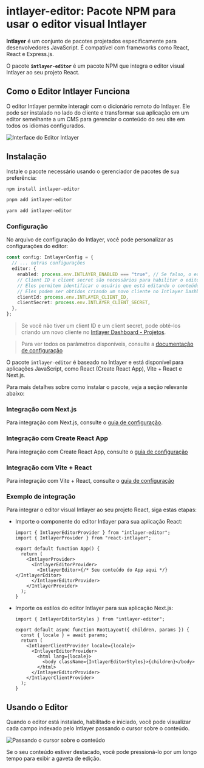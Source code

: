 # intlayer-editor: Pacote NPM para usar o editor visual Intlayer

**Intlayer** é um conjunto de pacotes projetados especificamente para desenvolvedores JavaScript. É compatível com frameworks como React, React e Express.js.

O pacote **`intlayer-editor`** é um pacote NPM que integra o editor visual Intlayer ao seu projeto React.

## Como o Editor Intlayer Funciona

O editor Intlayer permite interagir com o dicionário remoto do Intlayer. Ele pode ser instalado no lado do cliente e transformar sua aplicação em um editor semelhante a um CMS para gerenciar o conteúdo do seu site em todos os idiomas configurados.

![Interface do Editor Intlayer](https://github.com/aymericzip/intlayer/blob/main/docs/assets/intlayer_editor_ui.png)

## Instalação

Instale o pacote necessário usando o gerenciador de pacotes de sua preferência:

```bash packageManager="npm"
npm install intlayer-editor
```

```bash packageManager="pnpm"
pnpm add intlayer-editor
```

```bash packageManager="yarn"
yarn add intlayer-editor
```

### Configuração

No arquivo de configuração do Intlayer, você pode personalizar as configurações do editor:

```typescript
const config: IntlayerConfig = {
  // ... outras configurações
  editor: {
    enabled: process.env.INTLAYER_ENABLED === "true", // Se falso, o editor está inativo e não pode ser acessado.
    // Client ID e client secret são necessários para habilitar o editor.
    // Eles permitem identificar o usuário que está editando o conteúdo.
    // Eles podem ser obtidos criando um novo cliente no Intlayer Dashboard - Projetos (https://intlayer.org/dashboard/projects).
    clientId: process.env.INTLAYER_CLIENT_ID,
    clientSecret: process.env.INTLAYER_CLIENT_SECRET,
  },
};
```

> Se você não tiver um client ID e um client secret, pode obtê-los criando um novo cliente no [Intlayer Dashboard - Projetos](https://intlayer.org/dashboard/projects).

> Para ver todos os parâmetros disponíveis, consulte a [documentação de configuração](https://github.com/aymericzip/intlayer/blob/main/docs/docs/pt/configuration.md)

O pacote `intlayer-editor` é baseado no Intlayer e está disponível para aplicações JavaScript, como React (Create React App), Vite + React e Next.js.

Para mais detalhes sobre como instalar o pacote, veja a seção relevante abaixo:

### Integração com Next.js

Para integração com Next.js, consulte o [guia de configuração](https://github.com/aymericzip/intlayer/blob/main/docs/docs/pt/intlayer_with_nextjs_15.md).

### Integração com Create React App

Para integração com Create React App, consulte o [guia de configuração](https://github.com/aymericzip/intlayer/blob/main/docs/docs/pt/intlayer_with_create_react_app.md)

### Integração com Vite + React

Para integração com Vite + React, consulte o [guia de configuração](https://github.com/aymericzip/intlayer/blob/main/docs/docs/pt/intlayer_with_vite+react.md)

### Exemplo de integração

Para integrar o editor visual Intlayer ao seu projeto React, siga estas etapas:

- Importe o componente do editor Intlayer para sua aplicação React:

  ```tsx fileName="src/App.jsx"
  import { IntlayerEditorProvider } from "intlayer-editor";
  import { IntlayerProvider } from "react-intlayer";

  export default function App() {
    return (
      <IntlayerProvider>
        <IntlayerEditorProvider>
          <IntlayerEditor>{/* Seu conteúdo do App aqui */}</IntlayerEditor>
        </IntlayerEditorProvider>
      </IntlayerProvider>
    );
  }
  ```

- Importe os estilos do editor Intlayer para sua aplicação Next.js:

  ```tsx fileName="src/app/[locale]/layout.jsx"
  import { IntlayerEditorStyles } from "intlayer-editor";

  export default async function RootLayout({ children, params }) {
    const { locale } = await params;
    return (
      <IntlayerClientProvider locale={locale}>
        <IntlayerEditorProvider>
          <html lang={locale}>
            <body className={IntlayerEditorStyles}>{children}</body>
          </html>
        </IntlayerEditorProvider>
      </IntlayerClientProvider>
    );
  }
  ```

## Usando o Editor

Quando o editor está instalado, habilitado e iniciado, você pode visualizar cada campo indexado pelo Intlayer passando o cursor sobre o conteúdo.

![Passando o cursor sobre o conteúdo](https://github.com/aymericzip/intlayer/blob/main/docs/assets/intlayer_editor_hover_content.png)

Se o seu conteúdo estiver destacado, você pode pressioná-lo por um longo tempo para exibir a gaveta de edição.
